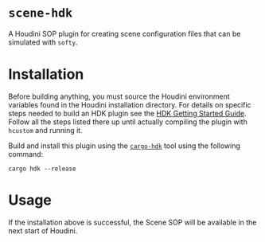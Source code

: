 # `scene-hdk`

A Houdini SOP plugin for creating scene configuration files that can be simulated with `softy`.

# Installation

Before building anything, you must source the Houdini environment variables found in the Houdini installation directory.
For details on specific steps needed to build an HDK plugin see
the [HDK Getting Started Guide](https://www.sidefx.com/docs/hdk/_h_d_k__intro__getting_started.html). Follow all
the steps listed there up until actually compiling the plugin with `hcustom` and running it.

Build and install this plugin using the [`cargo-hdk`](https://crates.io/cargo-hdk) tool using the following command:
```
cargo hdk --release
```

# Usage

If the installation above is successful, the Scene SOP will be available in the next start of Houdini.